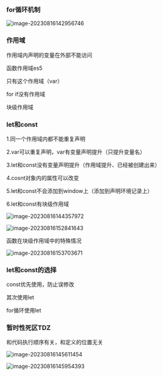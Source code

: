 ### for循环机制

![image-20230816142956746](../../../assests/image-20230816142956746.png)

### 作用域

作用域内声明的变量在外部不能访问

函数作用域es5

只有这个作用域（var）

for if没有作用域

块级作用域

### let和const

1.同一个作用域内都不能重复声明

2.var可以重复声明，var有变量声明提升（只提升变量名）

3.let和const没有变量声明提升（作用域提升、已经被创建出来）

4.cosnt对象内的属性可以改变

5.let和const不会添加到window上（添加到声明环境记录上）

6.let和const有块级作用域

![image-20230816144357972](../../../assests/image-20230816144357972.png)

![image-20230816152841643](../../../assests/image-20230816152841643.png)

函数在块级作用域中的特殊情况

![image-20230816153703671](../../../assests/image-20230816153703671.png)

### let和const的选择

const优先使用，防止误修改

其次使用let

for循环使用let

### 暂时性死区TDZ

和代码执行顺序有关，和定义的位置无关

![image-20230816145611454](../../../assests/image-20230816145611454.png)

![image-20230816145954393](../../../assests/image-20230816145954393.png)